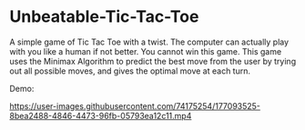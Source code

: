 # Unbeatable-Tic-Tac-Toe
A simple game of Tic Tac Toe with a twist. The computer can actually play with you like a human if not better. You cannot win this game. 
This game uses the Minimax Algorithm to predict the best move from the user by trying out all possible moves, and gives the optimal move at each turn. 

Demo:

https://user-images.githubusercontent.com/74175254/177093525-8bea2488-4846-4473-96fb-05793ea12c11.mp4


